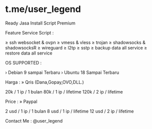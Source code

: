 # t.me/user_legend

Ready Jasa Install Script Premium

Feature Service Script :

≥ ssh websocket & ovpn
≥ vmess & vless
≥ trojan 
≥ shadowsocks & shadowsocksR
≥ wireguard
≥ l2tp
≥ sstp
≥ backup data all service
≥ restore data all service

OS SUPPORTED :

› Debian 9 sampai Terbaru
› Ubuntu 18 Sampai Terbaru

Harga : » Qris (Dana,Gopay,OVO,DLL.)

20k / 1 ip / 1 bulan
80k / 1 ip / lifetime
120k / 2 ip / lifetime

Price : » Paypal

2 usd / 1 ip / 1 bulan
8 usd / 1 ip / lifetime
12 usd / 2 ip / lifetime

Contact Me : @user_legend
